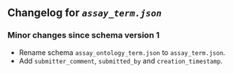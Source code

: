 ## Changelog for *`assay_term.json`*

### Minor changes since schema version 1

* Rename schema `assay_ontology_term.json` to `assay_term.json`.
* Add `submitter_comment`, `submitted_by` and `creation_timestamp`.
